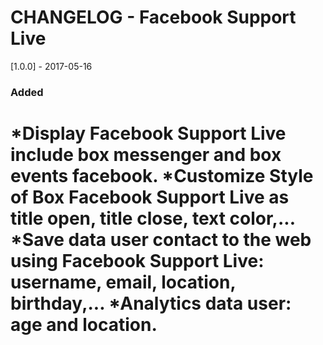 CHANGELOG - Facebook Support Live
=============

[1.0.0] - 2017-05-16
### Added
*Display Facebook Support Live include box messenger and box events facebook.
*Customize Style of Box Facebook Support Live as title open, title close, text color,...
*Save data user contact to the web using Facebook Support Live: username, email, location, birthday,...
*Analytics data user: age and location.
=============